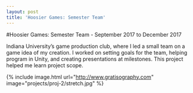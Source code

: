 ```yaml
---
layout: post
title: 'Hoosier Games: Semester Team'
---
```

#Hoosier Games: Semester Team - September 2017 to December 2017

Indiana University’s game production club, where I led a small team on a game idea of my creation. I worked on setting goals for the team, helping program in Unity, and creating presentations at milestones. This project helped me learn project scope.

{% include image.html url="http://www.gratisography.com" image="projects/proj-2/stretch.jpg" %}

